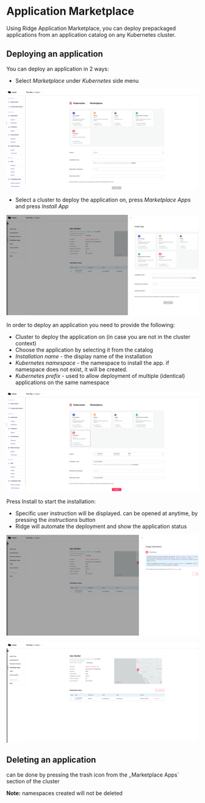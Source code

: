 # Application Marketplace
Using Ridge Application Marketplace, you can deploy prepackaged applications from an application catalog on any Kubernetes cluster.

## Deploying an application
You can deploy an application in 2 ways:
 - Select _Marketplace_ under _Kubernetes_ side menu

![deploy-app-1](marketplace-1.png)

 - Select a cluster to deploy the application on, press _Marketplace Apps_ and press _Install App_

![deploy-app-1](marketplace-5.png)

In order to deploy an application you need to provide the following:
 - Cluster to deploy the application on (in case you are not in the cluster context)
 - Choose the application by selecting it from the catalog
 - _Installation name_ - the display name of the installation
 - _Kubernetes namespace_ - the namespace to install the app. if namespace does not exist, it will be created.
 - _Kubernetes prefix_ - used to allow deployment of multiple (identical) applications on the same namespace

![deploy-app-1](marketplace-2.png)

Press Install to start the installation:
 - Specific user instruction will be displayed. can be opened at anytime, by pressing the _instructions_ button
 - Ridge will automate the deployment and show the application status

![deploy-app-1](marketplace-3.png)

![deploy-app-1](marketplace-4.png)

## Deleting an application

can be done by pressing the trash icon from the _Marketplace Apps` section of the cluster

__Note:__ namespaces created will not be deleted
